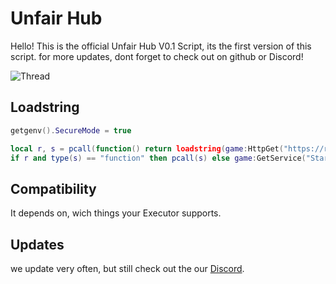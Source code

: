 # Unfair Hub
Hello! This is the official Unfair Hub V0.1 Script, its the first version of this script. for more updates, dont forget to check out on github or Discord!



![Thread](https://i.postimg.cc/7hg1h4WY/Screenshot-2025-05-09-145543.png)

## Loadstring
```lua
getgenv().SecureMode = true

local r, s = pcall(function() return loadstring(game:HttpGet("https://raw.githubusercontent.com/UnfairLTD/Xploits/refs/heads/main/UnfairHub.lua")) end)
if r and type(s) == "function" then pcall(s) else game:GetService("StarterGui"):SetCore("SendNotification", {Title="Unfair Hub", Text="Please re-execute the script.", Duration=5}) end
```


## Compatibility

It depends on, wich things your Executor supports.

## Updates
we update very often, but still check out the our [Discord](https://discord.com/invite/7m6n24djSh).

